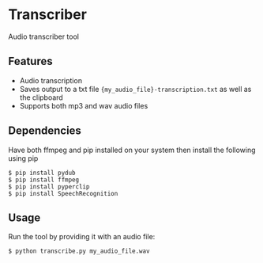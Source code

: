 # Transcriber

Audio transcriber tool

## Features

* Audio transcription
* Saves output to a txt file `{my_audio_file}-transcription.txt` as well as the clipboard
* Supports both mp3 and wav audio files

## Dependencies

Have both ffmpeg and pip installed on your system then install the following using pip
```
$ pip install pydub
$ pip install ffmpeg
$ pip install pyperclip
$ pip install SpeechRecognition
```

## Usage

Run the tool by providing it with an audio file:

```
$ python transcribe.py my_audio_file.wav
```
